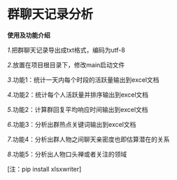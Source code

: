 # 群聊天记录分析
**使用及功能介绍**

*1*.把群聊天记录导出成txt格式，编码为utf-8

*2*.放置在项目根目录下，修改main启动文件

*3*.功能1：统计一天内每个时段的活跃量输出到excel文档

*4*.功能2：统计每个人活跃量并排序输出到excel文档

*5*.功能2：计算群回复平均响应时间输出到excel文档

*6*.功能3：分析出群热点关键词输出到excel文档

*7*.功能4：分析出群人物之间聊天亲密度也即估算潜在的关系

*8*.功能5：分析出人物口头禅或者关注的领域




[注：pip install xlsxwriter]
